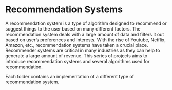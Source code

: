 # Recommendation Systems

A recommendation system is a type of algorithm designed to recommend or suggest things to the user based on many different factors. The recommendation system deals with a large amount of data and filters it out based on user’s preferences and interests. With the rise of Youtube, Netflix, Amazon, etc., recommendation systems have taken a crucial place. Recommender systems are critical in many industries as they can help to generate a large amount of revenue. This series of projects aims to introduce recommendation systems and several algorithms used for recommendation.

Each folder contains an implementation of a different type of recommendation system.

